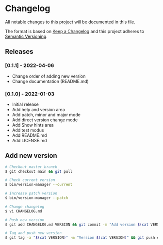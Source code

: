 # Changelog

All notable changes to this project will be documented in this file.

The format is based on [Keep a Changelog](http://keepachangelog.com/en/1.0.0/)
and this project adheres to [Semantic Versioning](http://semver.org/spec/v2.0.0.html).

## Releases

### [0.1.1] - 2022-04-06

* Change order of adding new version
* Change documentation (README.md)

### [0.1.0] - 2022-01-03

* Initial release
* Add help and version area
* Add patch, minor and major mode
* Add direct version change mode
* Add Show hints area
* Add test modus
* Add README.md
* Add LICENSE.md

## Add new version

```bash
# Checkout master branch
$ git checkout main && git pull

# Check current version
$ bin/version-manager --current

# Increase patch version
$ bin/version-manager --patch

# Change changelog
$ vi CHANGELOG.md

# Push new version
$ git add CHANGELOG.md VERSION && git commit -m "Add version $(cat VERSION)" && git push

# Tag and push new version
$ git tag -a "$(cat VERSION)" -m "Version $(cat VERSION)" && git push origin "$(cat VERSION)"
```
